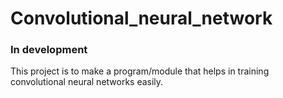 # Convolutional_neural_network
### In development
This project is to make a program/module that helps in training convolutional neural networks easily.
